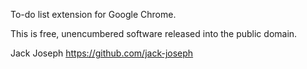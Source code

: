 To-do list extension for Google Chrome.

This is free, unencumbered software released into the public
domain.

Jack Joseph
https://github.com/jack-joseph
